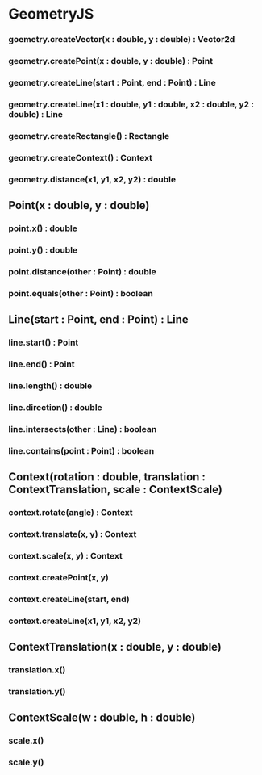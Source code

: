 # GeometryJS

### goemetry.createVector(x : double, y : double) : Vector2d

### geometry.createPoint(x : double, y : double) : Point

### geometry.createLine(start : Point, end : Point) : Line

### geometry.createLine(x1 : double, y1 : double, x2 : double, y2 : double) : Line

### geometry.createRectangle() : Rectangle

### geometry.createContext() : Context

### geometry.distance(x1, y1, x2, y2) : double

## Point(x : double, y : double)

### point.x() : double

### point.y() : double

### point.distance(other : Point) : double

### point.equals(other : Point) : boolean

## Line(start : Point, end : Point) : Line

### line.start() : Point

### line.end() : Point

### line.length() : double

### line.direction() : double

### line.intersects(other : Line) : boolean

### line.contains(point : Point) : boolean

## Context(rotation : double, translation : ContextTranslation, scale : ContextScale)

### context.rotate(angle) : Context

### context.translate(x, y) : Context

### context.scale(x, y) : Context

### context.createPoint(x, y)

### context.createLine(start, end)

### context.createLine(x1, y1, x2, y2)

## ContextTranslation(x : double, y : double)

### translation.x()

### translation.y()

## ContextScale(w : double, h : double)

### scale.x()

### scale.y()
